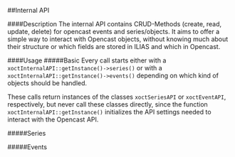 ##Internal API

####Description
The internal API contains CRUD-Methods (create, read, update, delete) for opencast events and series/objects. It aims to offer a simple way to 
interact with Opencast objects, without knowing much about their structure or which fields are stored in ILIAS and which in Opencast.

####Usage
#####Basic
Every call starts either with a `xoctInternalAPI::getInstance()->series()` or with a `xoctInternalAPI::getInstance()->events()` depending on which kind of objects should be handled. 

These calls return instances of the classes `xoctSeriesAPI` or `xoctEventAPI`, respectively, but never call these classes directly, since the function `xoctInternalAPI::getInstance()` initializes the API settings needed to interact with the Opencast API.

#####Series


#####Events